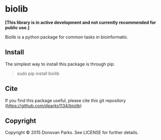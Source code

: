 # biolib

<b>[This library is in active development and not currently recommended for public use.]</b>

Biolib is a python package for common tasks in bioinformatic.

## Install

The simplest way to install this package is through pip:
> sudo pip install biolib

## Cite

If you find this package useful, please cite this git repository (https://github.com/dparks1134/biolib)

## Copyright

Copyright © 2015 Donovan Parks. See LICENSE for further details.
